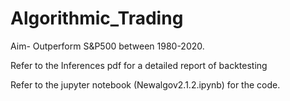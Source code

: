 # Algorithmic_Trading
Aim- Outperform S&P500 between 1980-2020.

Refer to the Inferences pdf for a detailed report of backtesting

Refer to the jupyter notebook (Newalgov2.1.2.ipynb) for the code.
